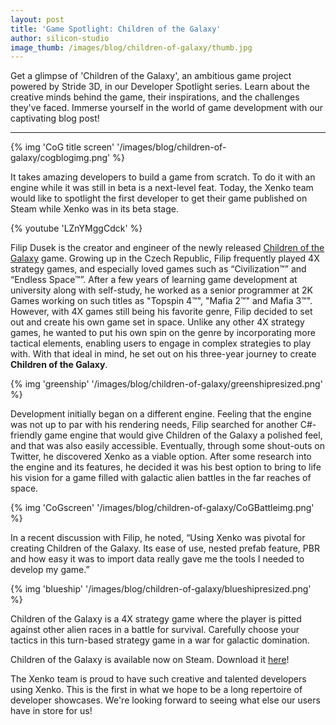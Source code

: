 ```yaml
---
layout: post
title: 'Game Spotlight: Children of the Galaxy'
author: silicon-studio
image_thumb: /images/blog/children-of-galaxy/thumb.jpg
---
```


Get a glimpse of 'Children of the Galaxy', an ambitious game project powered by Stride 3D, in our Developer Spotlight series. Learn about the creative minds behind the game, their inspirations, and the challenges they've faced. Immerse yourself in the world of game development with our captivating blog post!

---

{% img 'CoG title screen' '/images/blog/children-of-galaxy/cogblogimg.png' %}

It takes amazing developers to build a game from scratch. To do it with an engine while it was still in beta is a next-level feat. Today, the Xenko team would like to spotlight the first developer to get their game published on Steam while Xenko was in its beta stage.

{% youtube 'LZnYMggCdck' %}

Filip Dusek is the creator and engineer of the newly released [Children of the Galaxy](http://store.steampowered.com/app/563390/) game. Growing up in the Czech Republic, Filip frequently played 4X strategy games, and especially loved games such as “Civilization™” and “Endless Space™”. After a few years of learning game development at university along with self-study, he worked as a senior programmer at 2K Games working on such titles as "Topspin 4™", "Mafia 2™" and Mafia 3™". However, with 4X games still being his favorite genre, Filip decided to set out and create his own game set in space. Unlike any other 4X strategy games, he wanted to put his own spin on the genre by incorporating more tactical elements, enabling users to engage in complex strategies to play with. With that ideal in mind, he set out on his three-year journey to create **Children of the Galaxy**.

{% img 'greenship' '/images/blog/children-of-galaxy/greenshipresized.png' %}

Development initially began on a different engine. Feeling that the engine was not up to par with his rendering needs, Filip searched for another C#-friendly game engine that would give Children of the Galaxy a polished feel, and that was also easily accessible. Eventually, through some shout-outs on Twitter, he discovered Xenko as a viable option. After some research into the engine and its features, he decided it was his best option to bring to life his vision for a game filled with galactic alien battles in the far reaches of space.

{% img 'CoGscreen' '/images/blog/children-of-galaxy/CoGBattleimg.png' %}

In a recent discussion with Filip, he noted, “Using Xenko was pivotal for creating Children of the Galaxy. Its ease of use, nested prefab feature, PBR and how easy it was to import data really gave me the tools I needed to develop my game.”

{% img 'blueship' '/images/blog/children-of-galaxy/blueshipresized.png' %}

Children of the Galaxy is a 4X strategy game where the player is pitted against other alien races in a battle for survival. Carefully choose your tactics in this turn-based strategy game in a war for galactic domination.


Children of the Galaxy is available now on Steam. Download it  [here](http://store.steampowered.com/app/563390/)!

The Xenko team is proud to have such creative and talented developers using Xenko. This is the first in what we hope to be a long repertoire of developer showcases. We're looking forward to seeing what else our users have in store for us!